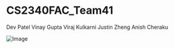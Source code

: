 # CS2340FAC_Team41
Dev Patel
Vinay Gupta
Viraj Kulkarni
Justin Zheng
Anish Cheraku

![Image](https://github.com/user-attachments/assets/31ef2c74-2011-4467-80f0-ee941d1bac5b)
